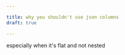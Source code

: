 ```yaml
---

title: why you shouldn't use json columns
draft: true

---
```


especially when it's flat and not nested
